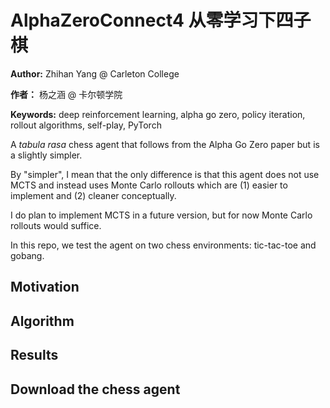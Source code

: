 # AlphaZeroConnect4 从零学习下四子棋

**Author:** Zhihan Yang @ Carleton College

**作者：** 杨之涵 @ 卡尔顿学院

**Keywords:** deep reinforcement learning, alpha go zero, policy iteration, rollout algorithms, self-play, PyTorch

A _tabula rasa_ chess agent that follows from the Alpha Go Zero paper but is a slightly simpler. 

By "simpler", I mean that the only difference is that this agent does not use MCTS and instead uses Monte Carlo rollouts which are (1) easier to implement and (2) cleaner conceptually.

I do plan to implement MCTS in a future version, but for now Monte Carlo rollouts would suffice.

In this repo, we test the agent on two chess environments: tic-tac-toe and gobang.

## Motivation


## Algorithm


## Results


## Download the chess agent
